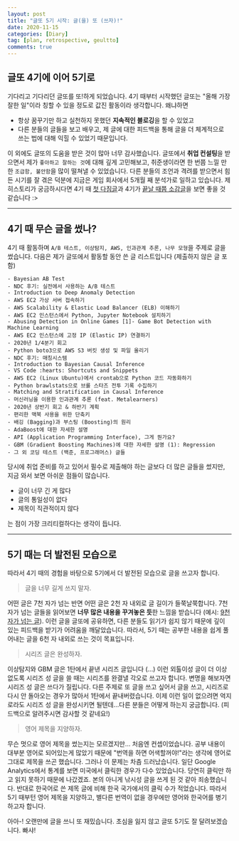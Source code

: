```yaml
---
layout: post
title: "글또 5기 시작: 글(을) 또 (쓰자)!"
date: 2020-11-15
categories: [Diary]
tag: [plan, retrospective, geultto]
comments: true
---
```

 
## 글또 4기에 이어 5기로

기다리고 기다리던 글또를 또!하게 되었습니다. 4기 때부터 시작했던 글또는 "올해 가장 잘한 일"이라 칭할 수 있을 정도로 값진 활동이라 생각합니다. 왜냐하면

* 항상 꿈꾸기만 하고 실천하지 못했던 **지속적인 블로깅**을 할 수 있었고
* 다른 분들의 글들을 보고 배우고, 제 글에 대한 피드백을 통해 글을 더 체계적으로 쓰는 법에 대해 익힐 수 있었기 때문입니다.

이 외에도 글또의 도움을 받은 것이 많아 너무 감사했습니다. 글또에서 **취업 컨설팅**을 받으면서 제가 `좋아하고 잘하는 것`에 대해 깊게 고민해보고, 취준생이라면 한 번쯤 느낄 만한 `조급함, 불안함`을 많이 떨쳐낼 수 있었습니다. 다른 분들의 조언과 격려를 받으면서 힘든 시기를 잘 겪은 덕분에 지금은 게임 회사에서 5개월 째 분석가로 일하고 있습니다. 제 히스토리가 궁금하시다면 4기 때 [첫 다짐글](https://assaeunji.github.io/diary/2020-02-25-geultto/)과 4기가 [끝날 때쯤 소감글](https://assaeunji.github.io/diary/2020-07-18-halfofyear/)을 보면 좋을 것 같습니다 :>

---
## 4기 때 무슨 글을 썼나?

4기 때 활동하며 `A/B 테스트, 이상탐지, AWS, 인과관계 추론, 나무 모형`을 주제로 글을 썼습니다. 다음은 제가 글또에서 활동할 동안 쓴 글 리스트입니다 (제출하지 않은 글 포함)

```
- Bayesian AB Test
- NDC 후기: 실전에서 사용하는 A/B 테스트
- Introduction to Deep Anomaly Detection
- AWS EC2 가상 서버 접속하기
- AWS Scalability & Elastic Load Balancer (ELB) 이해하기
- AWS EC2 인스턴스에서 Python, Jupyter Notebook 설치하기
- Abusing Detection in Online Games [1]- Game Bot Detection with Machine Learning
- AWS EC2 인스턴스에 고정 IP (Elastic IP) 연결하기
- 2020년 1/4분기 회고
- Python boto3으로 AWS S3 버킷 생성 및 파일 올리기
- NDC 후기: 매칭시스템
- Introduction to Bayesian Causal Inference
- VS Code :hearts: Shortcuts and Snippets
- AWS EC2 (Linux Ubuntu)에서 crontab으로 Python 코드 자동화하기
- Python brawlstats으로 브롤 스타즈 전투 기록 수집하기
- Matching and Stratification in Causal Inference
- 머신러닝을 이용한 인과관계 추론 (feat. Metalearners)
- 2020년 상반기 회고 & 하반기 계획
- 편리한 맥북 사용을 위한 단축키
- 배깅 (Bagging)과 부스팅 (Boosting)의 원리
- AdaBoost에 대한 자세한 설명
- API (Application Programming Interface), 그게 뭔가요?
- GBM (Gradient Boosting Machines)에 대한 자세한 설명 (1): Regression
- 그 외 코딩 테스트 (백준, 프로그래머스) 글들
```

당시에 취업 준비를 하고 있어서 필수로 제출해야 하는 글보다 더 많은 글들을 썼지만, 지금 와서 보면 아쉬운 점들이 많습니다.

* 글이 너무 긴 게 많다
* 글의 통일성이 없다
* 제목이 직관적이지 않다

는 점이 가장 크리티컬하다는 생각이 듭니다.

---
## 5기 때는 더 발전된 모습으로

따라서 4기 때의 경험을 바탕으로 5기에서 더 발전된 모습으로 글을 쓰고자 합니다.

> 글을 너무 길게 쓰지 말자.

어떤 글은 7천 자가 넘는 반면 어떤 글은 2천 자 내외로 글 길이가 들쭉날쭉합니다. 7천 자가 넘는 글들을 읽어보면 **너무 많은 내용을 꾸겨놓은 듯**한 느낌을 받습니다 (예시: [9천 자가 넘는 글](https://assaeunji.github.io/bayesian/2020-04-12-gbn/)). 이런 글을 글또에 공유하면, 다른 분들도 읽기가 쉽지 않기 때문에 깊이 있는 피드백을 받기가 어려움을 깨달았습니다. 따라서, 5기 때는 공부한 내용을 쉽게 풀어내는 글을 6천 자 내외로 쓰는 것이 목표입니다. 

> 시리즈 글은 완성하자.

이상탐지와 GBM 글은 1탄에서 끝낸 시리즈 글입니다 (...) 이런 외톨이성 글이 더 이상 없도록 시리즈 성 글을 쓸 때는 시리즈를 완결낼 각오로 쓰고자 합니다.
변명을 해보자면 시리즈 성 글은 쓰다가 질립니다. 다른 주제로 또 글을 쓰고 싶어서 글을 쓰고, 시리즈로 다시 안 돌아오는 경우가 많아서 1탄에서 끝내버렸습니다.
이제 이런 일이 없으려면 억지로라도 시리즈 성 글을 완성시키면 될텐데...다른 분들은 어떻게 하는지 궁금합니다. (피드백으로 알려주시면 감사할 것 같네요!)


> 영어 제목을 지양하자.

무슨 멋으로 영어 제목을 썼는지는 모르겠지만... 처음엔 컨셉이었습니다. 공부 내용이 대부분 영어로 되어있는게 많았기 때문에 "번역을 하면 어색할꺼야!"라는 생각에 영어로 그대로 제목을 쓰곤 했습니다.
그러나 이 문제는 차츰 드러났습니다. 일단 Google Analytics에서 통계를 보면 미국에서 클릭한 경우가 다수 있었습니다. 당연히 클릭만 하고 읽지 못하기 때문에 나갔겠죠. 본의 아니게 낚시성 글을 쓰게 된 것 같아 죄송했습니다. 반대로 한국어로 쓴 제목 글에 비해 한국 국가에서의 클릭 수가 적었습니다. 따라서 5기 때부턴 영어 제목을 지양하고, 별다른 번역이 없을 경우에만 영어와 한국어를 병기하고자 합니다.


아아-! 오랜만에 글을 쓰니 또 재밌습니다. 초심을 잃지 않고 글또 5기도 잘 달려보겠습니다. 빠샤!